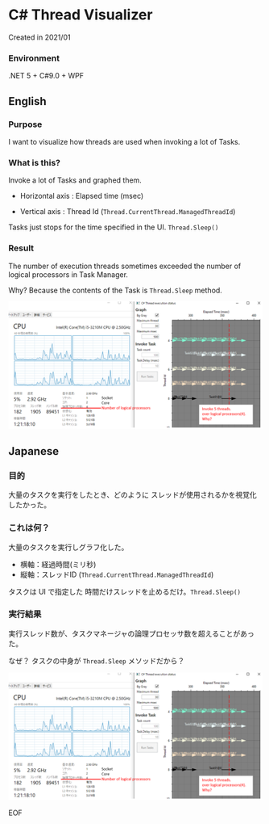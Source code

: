 # C# Thread Visualizer

Created in 2021/01



### Environment

.NET 5 + C#9.0 + WPF



## English

### Purpose

I want to visualize how threads are used when invoking a lot of Tasks.



### What is this?

Invoke a lot of Tasks and graphed them.

- Horizontal axis : Elapsed time (msec)

- Vertical axis : Thread Id (`Thread.CurrentThread.ManagedThreadId`)

Tasks just stops for the time specified in the UI.  `Thread.Sleep()`



### Result

The number of execution threads sometimes exceeded the number of logical processors in Task Manager.

Why? Because the contents of the Task is `Thread.Sleep` method.



![Threads.png](https://github.com/hsytkm/CsharpThreadVisualizer/blob/master/Threads.png)



## Japanese

### 目的

大量のタスクを実行をしたとき、どのように スレッドが使用されるかを視覚化したかった。



### これは何？

大量のタスクを実行しグラフ化した。

- 横軸：経過時間(ミリ秒)
- 縦軸：スレッドID (`Thread.CurrentThread.ManagedThreadId`)

タスクは UI で指定した 時間だけスレッドを止めるだけ。`Thread.Sleep()`



### 実行結果

実行スレッド数が、タスクマネージャの論理プロセッサ数を超えることがあった。

なぜ？ タスクの中身が `Thread.Sleep` メソッドだから？



![Threads.png](https://github.com/hsytkm/CsharpThreadVisualizer/blob/master/Threads.png)



EOF